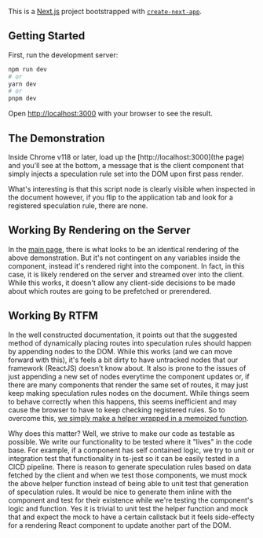 This is a [Next.js](https://nextjs.org/) project bootstrapped with [`create-next-app`](https://github.com/vercel/next.js/tree/canary/packages/create-next-app).

## Getting Started

First, run the development server:

```bash
npm run dev
# or
yarn dev
# or
pnpm dev
```

Open [http://localhost:3000](http://localhost:3000) with your browser to see the result.

## The Demonstration

Inside Chrome v118 or later, load up the [http://localhost:3000](the page) and you'll see at the bottom, a message that is the client component that simply injects a speculation rule set into the DOM upon first pass render.  

What's interesting is that this script node is clearly visible when inspected in the document however, if you flip to the application tab and look for a registered speculation rule, there are none.

## Working By Rendering on the Server

In the [main page](app/page.tsx), there is what looks to be an identical rendering of the above demonstration. But it's not contingent on any variables inside the component, instead it's rendered right into the component.  In fact, in this case, it is likely rendered on the server and streamed over into the client.  While this works, it doesn't allow any client-side decisions to be made about which routes are going to be prefetched or prerendered.

## Working By RTFM

In the well constructed documentation, it points out that the suggested method of dynamically placing routes into speculation rules should happen by appending nodes to the DOM.  While this works (and we can move forward with this), it's feels a bit dirty to have untracked nodes that our framework (ReactJS) doesn't know about.  It also is prone to the issues of just appending a new set of nodes everytime the component updates or, if there are many components that render the same set of routes, it may just keep making speculation rules nodes on the document.  While things seem to behave correctly when this happens, this seems inefficient and may cause the browser to have to keep checking registered rules.  So to overcome this, [we simply make a helper wrapped in a memoized function](app/helper.ts).

Why does this matter?  Well, we strive to make our code as testable as possible.  We write our functionality to be tested where it "lives" in the code base.  For example, if a component has self contained logic, we try to unit or integration test that functionality in ts-jest so it can be easily tested in a CICD pipeline.  There is reason to generate speculation rules based on data fetched by the client and when we test those components, we must mock the above helper function instead of being able to unit test that generation of speculation rules.  It would be nice to generate them inline with the component and test for their existence while we're testing the component's logic and function.  Yes it is trivial to unit test the helper function and mock that and expect the mock to have a certain callstack but it feels side-effecty for a rendering React component to update another part of the DOM.